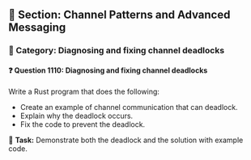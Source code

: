 ## 📘 Section: Channel Patterns and Advanced Messaging  
### 🔹 Category: Diagnosing and fixing channel deadlocks  
#### ❓ Question 1110: Diagnosing and fixing channel deadlocks

Write a Rust program that does the following:

- Create an example of channel communication that can deadlock.
- Explain why the deadlock occurs.
- Fix the code to prevent the deadlock.

🔧 **Task:** Demonstrate both the deadlock and the solution with example code.
